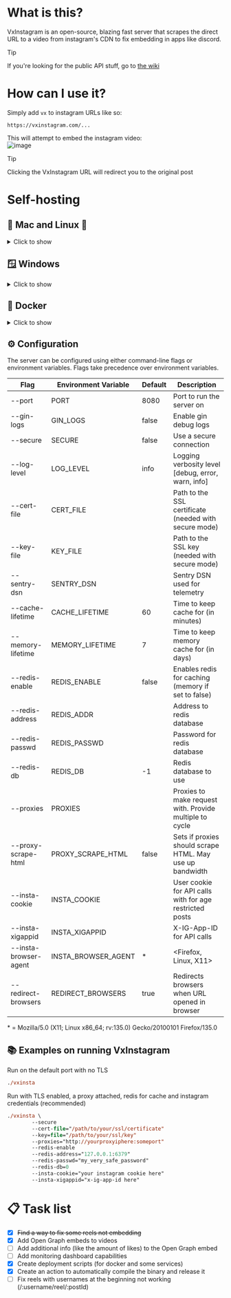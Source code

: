 # What is this?
VxInstagram is an open-source, blazing fast server that scrapes the direct URL to a video from instagram's CDN to fix embedding in apps like discord.

> [!TIP]
> If you're looking for the public API stuff, go to [the wiki](https://github.com/Reishimanfr/vxinstagram/wiki)
# How can I use it?
Simply add `vx` to instagram URLs like so:
```
https://vxinstagram.com/...
```
This will attempt to embed the instagram video:<br>
![image](https://github.com/user-attachments/assets/4e129b3a-efe2-4c42-b15b-25e8a9b51e2e)<br>
> [!TIP]
> Clicking the VxInstagram URL will redirect you to the original post
# Self-hosting
## 🍏 Mac and Linux 🐧
<details>
<summary>Click to show</summary>

You can either compile the binary from source or download a precompiled binary from the [releases tab](https://github.com/Reishimanfr/vxinstagram/releases).<br>

### Compilation
```ps
# Clone the repository
git clone --depth=1 https://github.com/Reishimanfr/vxinstagram

# Cd into the directory
cd vxinstagram

# Compile the code
go build -ldflags "-s -w" -tags=jsoniter -o vxinsta
```

Check out the examples on how to run VxInstagram

</details>

## 🪟 Windows
<details>
<summary>Click to show</summary>

There are no precompiled binaries for windows meaning you'll need to compile the code from source.

```ps
# Clone the repository
git clone --depth=1 https://github.com/Reishimanfr/vxinstagram

# Cd into the directory
cd vxinstagram

# Compile the code
go build -ldflags "-s -w" -tags=jsoniter -o vxinsta.exe
```

</details>

## 🐋 Docker 
<details>
<summary>Click to show</summary>

```sh
# Copy the example docker-compose file
cp docker-compose.yml.example docker-compose.yml

# Edit the docker-compose file
vim docker-compose.yml

# Start the container
docker-compose up -d
```

</details>

## ⚙️ Configuration
The server can be configured using either command-line flags or environment variables. Flags take precedence over environment variables.

| Flag                  | Environment Variable  | Default  | Description                                              |
|-----------------------|-----------------------|----------|----------------------------------------------------------|
| --port                | PORT                  | 8080     | Port to run the server on                                |
| --gin-logs            | GIN_LOGS              | false    | Enable gin debug logs                                    |
| --secure              | SECURE                | false    | Use a secure connection                                  |
| --log-level           | LOG_LEVEL             | info     | Logging verbosity level [debug, error, warn, info]       |
| --cert-file           | CERT_FILE             |          | Path to the SSL certificate (needed with secure mode)    |
| --key-file            | KEY_FILE              |          | Path to the SSL key (needed with secure mode)            |
| --sentry-dsn          | SENTRY_DSN            |          | Sentry DSN used for telemetry                            |
| --cache-lifetime      | CACHE_LIFETIME        | 60       | Time to keep cache for (in minutes)                      |
| --memory-lifetime     | MEMORY_LIFETIME       | 7        | Time to keep memory cache for (in days)                  |
| --redis-enable        | REDIS_ENABLE          | false    | Enables redis for caching (memory if set to false)       |
| --redis-address       | REDIS_ADDR            |          | Address to redis database                                |
| --redis-passwd        | REDIS_PASSWD          |          | Password for redis database                              |
| --redis-db            | REDIS_DB              | -1       | Redis database to use                                    |
| --proxies             | PROXIES               |          | Proxies to make request with. Provide multiple to cycle  | 
| --proxy-scrape-html   | PROXY_SCRAPE_HTML     | false    | Sets if proxies should scrape HTML. May use up bandwidth |
| --insta-cookie        | INSTA_COOKIE          |          | User cookie for API calls with for age restricted posts  |                       
| --insta-xigappid      | INSTA_XIGAPPID        |          | X-IG-App-ID for API calls                                |
| --insta-browser-agent | INSTA_BROWSER_AGENT   | *        | <Firefox, Linux, X11>                                    |
| --redirect-browsers   | REDIRECT_BROWSERS     | true     | Redirects browsers when URL opened in browser            |

\* = Mozilla/5.0 (X11; Linux x86_64; rv:135.0) Gecko/20100101 Firefox/135.0

## 📚 Examples on running VxInstagram
Run on the default port with no TLS
```ps
./vxinsta
```

Run with TLS enabled, a proxy attached, redis for cache and instagram credentials (recommended)
```ps
./vxinsta \
        --secure
        --cert-file="/path/to/your/ssl/certificate"
        --key=file="/path/to/your/ssl/key"
        --proxies="http://yourproxyiphere:someport"
        --redis-enable
        --redis-address="127.0.0.1:6379"
        --redis-passwd="my_very_safe_password"
        --redis-db=0
        --insta-cookie="your instagram cookie here"
        --insta-xigappid="x-ig-app-id here"
```

# 📋 Task list
- [x]  ~~Find a way to fix some reels not embedding~~
- [x] Add Open Graph embeds to videos
- [ ] Add additional info (like the amount of likes) to the Open Graph embed
- [ ] Add monitoring dashboard capabilities
- [x] Create deployment scripts (for docker and some services)
- [x] Create an action to automatically compile the binary and release it
- [ ] Fix reels with usernames at the beginning not working (/:username/reel/:postId)
